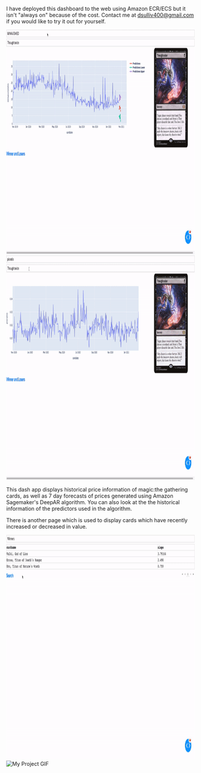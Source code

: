 <!-- ![screen-gif](./ezgif.com-gif-maker.gif)



![screen-gif](./ezgif.com-gif-maker1.gif) -->

I have deployed this dashboard to the web using Amazon ECR/ECS but it isn't "always on" because of the cost. Contact me at dsulliv400@gmail.com if you would like to try it out for yourself.

<img src="./gifs/ezgif.com-gif-maker.gif" alt="My Project GIF" width="900" height="600">

<img src="./gifs/ezgif.com-gif-maker1.gif" alt="My Project GIF" width="900" height="600">

This dash app displays historical price information of magic:the gathering cards,
as well as 7 day forecasts of prices generated using Amazon Sagemaker's DeepAR
algorithm. You can also look at the the historical information of the predictors
used in the algorithm.

<!-- ![screen-gif](./ezgif.com-gif-maker2.gif) -->

There is another page which is used to display cards which have recently increased
or decreased in value.

<img src="./gifs/ezgif.com-gif-maker2.gif" alt="My Project GIF" width="900" height="600">

<img src="./gifs/ezgif.com-gif-maker3.gif" alt="My Project GIF" width="900" height="600">
